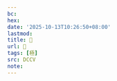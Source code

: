 ```yaml
---
bc:
hex:
date: '2025-10-13T10:26:50+08:00'
lastmod:
title: 􀖧
url: 􀖧
tags: [極]
src: DCCV
note:
---
```

